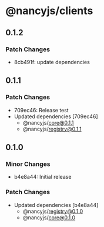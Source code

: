# @nancyjs/clients

## 0.1.2

### Patch Changes

- 8cb491f: update dependencies

## 0.1.1

### Patch Changes

- 709ec46: Release test
- Updated dependencies [709ec46]
  - @nancyjs/core@0.1.1
  - @nancyjs/registry@0.1.1

## 0.1.0

### Minor Changes

- b4e8a44: Initial release

### Patch Changes

- Updated dependencies [b4e8a44]
  - @nancyjs/registry@0.1.0
  - @nancyjs/core@0.1.0
